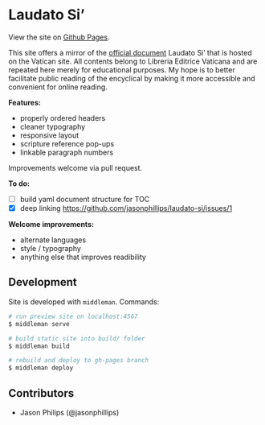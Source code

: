 # Laudato Si’

View the site on [Github Pages](http://encyclical.github.io/laudato-si/).

This site offers a mirror of the
[official document](http://w2.vatican.va/content/francesco/en/encyclicals/documents/papa-francesco_20150524_enciclica-laudato-si.html) Laudato Si’ that is hosted on the Vatican site. All contents belong to Libreria Editrice Vaticana and are
repeated here merely for educational purposes. My hope is to better facilitate public reading of the
encyclical by making it more accessible and convenient for online reading.

**Features:**
 - properly ordered headers
 - cleaner typography
 - responsive layout
 - scripture reference pop-ups
 - linkable paragraph numbers

Improvements welcome via pull request.

**To do:**
 - [ ] build yaml document structure for TOC
 - [x] deep linking https://github.com/jasonphillips/laudato-si/issues/1

**Welcome improvements:**
 - alternate languages
 - style / typography
 - anything else that improves readibility

## Development

Site is developed with `middleman`. Commands:

```bash
# run preview site on localhost:4567
$ middleman serve

# build static site into build/ folder
$ middleman build

# rebuild and deploy to gh-pages branch
$ middleman deploy
```

## Contributors

- Jason Philips (@jasonphillips)

